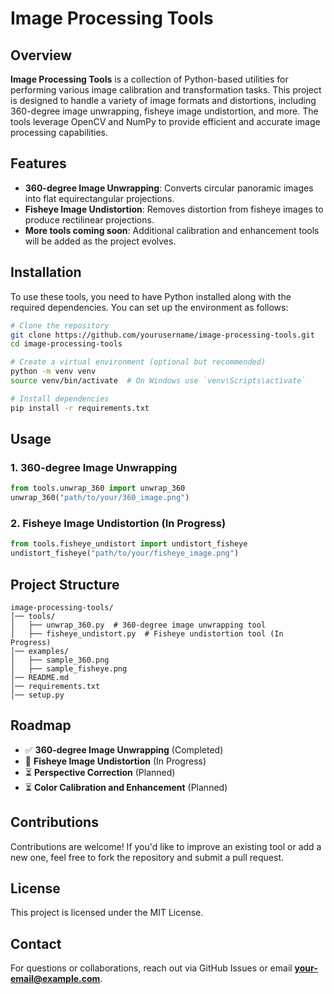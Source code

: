 # Image Processing Tools

## Overview
**Image Processing Tools** is a collection of Python-based utilities for performing various image calibration and transformation tasks. This project is designed to handle a variety of image formats and distortions, including 360-degree image unwrapping, fisheye image undistortion, and more. The tools leverage OpenCV and NumPy to provide efficient and accurate image processing capabilities.

## Features
- **360-degree Image Unwrapping**: Converts circular panoramic images into flat equirectangular projections.
- **Fisheye Image Undistortion**: Removes distortion from fisheye images to produce rectilinear projections.
- **More tools coming soon**: Additional calibration and enhancement tools will be added as the project evolves.

## Installation
To use these tools, you need to have Python installed along with the required dependencies. You can set up the environment as follows:

```bash
# Clone the repository
git clone https://github.com/yourusername/image-processing-tools.git
cd image-processing-tools

# Create a virtual environment (optional but recommended)
python -m venv venv
source venv/bin/activate  # On Windows use `venv\Scripts\activate`

# Install dependencies
pip install -r requirements.txt
```

## Usage

### **1. 360-degree Image Unwrapping**
```python
from tools.unwrap_360 import unwrap_360
unwrap_360("path/to/your/360_image.png")
```

### **2. Fisheye Image Undistortion (In Progress)**
```python
from tools.fisheye_undistort import undistort_fisheye
undistort_fisheye("path/to/your/fisheye_image.png")
```

## Project Structure
```
image-processing-tools/
│── tools/
│   ├── unwrap_360.py  # 360-degree image unwrapping tool
│   ├── fisheye_undistort.py  # Fisheye undistortion tool (In Progress)
│── examples/
│   ├── sample_360.png
│   ├── sample_fisheye.png
│── README.md
│── requirements.txt
│── setup.py
```

## Roadmap
- ✅ **360-degree Image Unwrapping** (Completed)
- 🚧 **Fisheye Image Undistortion** (In Progress)
- ⏳ **Perspective Correction** (Planned)
- ⏳ **Color Calibration and Enhancement** (Planned)

## Contributions
Contributions are welcome! If you'd like to improve an existing tool or add a new one, feel free to fork the repository and submit a pull request.

## License
This project is licensed under the MIT License.

## Contact
For questions or collaborations, reach out via GitHub Issues or email **your-email@example.com**.

